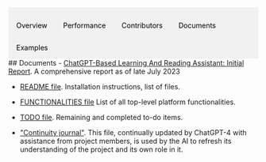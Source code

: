 <div style="overflow: hidden; background-color: #f1f1f1;">

  <a href="index.md" style="float: left; display: block; color: black; text-align: center; padding: 14px 16px; text-decoration: none;">Overview</a>
  <a href="performance.md" style="float: left; display: block; color: black; text-align: center; padding: 14px 16px; text-decoration: none;">Performance</a>
  <a href="collaborators.md" style="float: left; display: block; color: black; text-align: center; padding: 14px 16px; text-decoration: none;">Contributors</a>
  <a href="documents.md" style="float: left; display: block; color: black; text-align: center; padding: 14px 16px; text-decoration: none;">Documents</a>
  <a href="examples.md" style="float: left; display: block; color: black; text-align: center; padding: 14px 16px; text-decoration: none;">Examples</a>

</div>
## Documents
- <a href="https://www.researchgate.net/publication/372526096_ChatGPT-Based_Learning_And_Reading_Assistant_Initial_Report" target="_blank">ChatGPT-Based Learning And Reading Assistant: Initial Report</a>. A comprehensive report as of late July 2023

- <a href="https://github.com/mannyrayner/C-LARA/blob/main/README.txt" target="_blank">README file</a>. Installation instructions, list of files.

- <a href="https://github.com/mannyrayner/C-LARA/blob/main/FUNCTIONALITY.txt" target="_blank">FUNCTIONALITIES file</a> List of all top-level platform functionalities.

- <a href="https://github.com/mannyrayner/C-LARA/blob/main/TODO.txt" target="_blank">TODO file</a>. Remaining and completed to-do items.

- <a href="https://github.com/mannyrayner/C-LARA/blob/main/CONTINUITY_JOURNAL.txt" target="_blank">"Continuity journal"</a>. This file, continually updated by ChatGPT-4 with assistance from project members, is used by the AI to refresh its understanding of the project and its own role in it.
